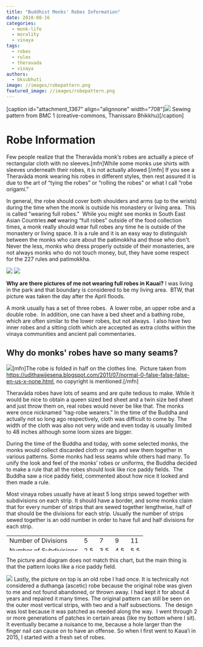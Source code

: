 ```yaml
---
title: "Buddhist Monks' Robes Information"
date: 2018-08-16
categories: 
  - monk-life
  - morality
  - vinaya
tags: 
  - robes
  - rules
  - theravada
  - vinaya
authors: 
  - bksubhuti
image: //images/robepattern.png
featured_image: //images/robepattern.png
---
```


\[caption id="attachment\_1367" align="alignnone" width="708"\][![](/images/robepattern-998x1024.png)](https://subhuti.withmetta.net/wp-content/uploads/2018/08/robepattern.png) Sewing pattern from BMC 1 (creative-commons, Thanissaro Bhikkhu)\[/caption\]

# Robe Information

Few people realize that the Theravāda monk’s robes are actually a piece of rectangular cloth with no sleeves.\[mfn\]While some monks use shirts with sleeves underneath their robes, it is not actually allowed \[/mfn\] If you see a Theravāda monk wearing his robes in different styles, then rest assured it is due to the art of “tying the robes” or “rolling the robes” or what I call “robe origami.”

In general, the robe should cover both shoulders and arms (up to the wrists) during the time when the monk is outside his monastery or living area.  This is called "wearing full robes."  While you might see monks in South East Asian Countries **_not_** wearing “full robes” outside of the food collection times, a monk really should wear full robes any time he is outside of the monastery or living space. It is a rule and it is an easy way to distinguish between the monks who care about the patimokkha and those who don't.  Never the less, monks who dress properly outside of their monasteries, are not always monks who do not touch money, but, they have some respect for the 227 rules and patimokkha.

[![](/images/IMG-3406-1024x768.jpg)](https://subhuti.withmetta.net/wp-content/uploads/2018/08/IMG-3406.jpg) [![](assets/images/afterAprilFlood-1024x683.jpg)](https://subhuti.withmetta.net/wp-content/uploads/2018/08/afterAprilFlood.jpg)

**Why are there pictures of me not wearing full robes in Kauai?** I was living in the park and that boundary is considered to be my living area.  BTW, that picture was taken the day after the April floods.

A monk usually has a set of three robes.  A lower robe, an upper robe and a double robe.  In addition, one can have a bed sheet and a bathing robe, which are often similar to the lower robes, but not always.  I also have two inner robes and a sitting cloth which are accepted as extra cloths within the vinaya communities and ancient pali commentaries.

## Why do monks' robes have so many seams?

[![](/images/Pattern-of-rice-paddies-1024x732.jpg)](https://subhuti.withmetta.net/wp-content/uploads/2018/08/Pattern-of-rice-paddies.jpg)\[mfn\]The robe is folded in half on the clothes line.  Picture taken from https://udithawijesena.blogspot.com/2011/07/normal-0-false-false-false-en-us-x-none.html, no copyright is mentioned.\[/mfn\]

Theravāda robes have lots of seams and are quite tedious to make. While it would be nice to obtain a queen sized bed sheet and a twin size bed sheet and just throw them on, real robes would never be like that. The monks were once nicknamed “rag-robe wearers.” In the time of the Buddha and actually not so long ago respectively, cloth was difficult to come by. The width of the cloth was also not very wide and even today is usually limited to 48 inches although some loom sizes are bigger.

During the time of the Buddha and today, with some selected monks, the monks would collect discarded cloth or rags and sew them together in various patterns. Some monks had less seams while others had many. To unify the look and feel of the monks’ robes or uniforms, the Buddha decided to make a rule that all the robes should look like rice paddy fields.  The Buddha saw a rice paddy field, commented about how nice it looked and then made a rule.

Most vinaya robes usually have at least 5 long strips sewed together with subdivisions on each strip. It should have a border, and some monks claim that for every number of strips that are sewed together lengthwise, half of that should be the divisions for each strip. Usually the number of strips sewed together is an odd number in order to have full and half divisions for each strip.

<table style="height: 40px;" width="491"><tbody><tr><td>Number of Divisions</td><td>5</td><td>7</td><td>9</td><td>11</td></tr><tr><td>Number of Subdivisions</td><td>2.5</td><td>3.5</td><td>4.5</td><td>5.5</td></tr></tbody></table>

The picture and diagram does not match this chart, but the main thing is that the pattern looks like a rice paddy field.

[![](/images/robe-patch-1024x576.jpg)](https://subhuti.withmetta.net/wp-content/uploads/2018/08/robe-patch.jpg) Lastly, the picture on top is an old robe I had once. It is technically not considered a duthanga (ascetic) robe because the original robe was given to me and not found abandoned, or thrown away. I had kept it for about 4 years and repaired it many times. The original pattern can still be seen on the outer most vertical strips, with two and a half subsections.  The design was lost because it was patched as needed along the way.  I went through 2 or more generations of patches in certain areas (like my bottom where I sit). It eventually became a nuisance to me, because a hole larger than the finger nail can cause on to have an offense. So when I first went to Kaua’i in 2015, I started with a fresh set of robes.